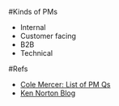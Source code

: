 #Kinds of PMs
- Internal
- Customer facing
- B2B
- Technical

#Refs
- [Cole Mercer: List of PM Qs](https://www.colemercer.com/pmquestions)
- [Ken Norton Blog](https://www.bringthedonuts.com/blog/)
